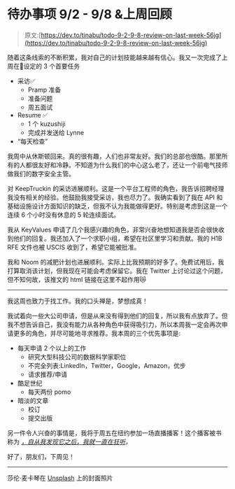 # 待办事项 9/2 - 9/8 &上周回顾

> 原文:[https://dev.to/tinabu/todo-9-2-9-8-review-on-last-week-56jg](https://dev.to/tinabu/todo-9-2-9-8-review-on-last-week-56jg)

随着这条线索的不断积累，我对自己的计划技能越来越有信心。我又一次完成了上周在🥳设定的 3 个首要任务

*   采访✅
    *   Pramp 准备
    *   准备问题
    *   周五面试
*   Resume ✅
    *   1 个 kuzushiji
    *   完成并发送给 Lynne
*   “每天检查”

我周中从休斯顿回来。真的很有趣，人们也非常友好。我们的总部也很酷。那里所有的人都很友好和冷静。不知道为什么我们的中心这么老了，还让一个前电气技师做我们的数字安全主管。

对 KeepTruckin 的采访进展顺利。这是一个平台工程师的角色，我告诉招聘经理我没有相关的经验。他鼓励我接受采访，我也尽力了。我确实看到了我在 API 和基础设施设计方面知识的缺乏，但我不认为我能做得更好。特别是考虑到这是一个连续 6 个小时没有休息的 5 轮连续面试。

我从 KeyValues 申请了几个我感兴趣的角色，非常兴奋地想知道我是否会很快收到他们的回复。我还加入了一个求职小组，希望在社区里学习和贡献。我的 H1B RFE 文件也被 USCIS 收到了，希望它能被批准。

我和 Noom 的减肥计划也进展顺利。实际上比我预期的好多了。免费试用后，我打算取消该计划，但我现在可能会考虑保留它。我在 Twitter 上讨论过这个问题，但不知何故，该推文的 html 链接在这里不起作用😿

* * *

我这周也致力于找工作。我的口头禅是，梦想成真！

我试着向一些大公司申请，但是从来没有得到他们的回复，所以我有点放弃了。但我不想告诉自己，我没有能力从各种角色中获得吸引力，所以本周我一定会再次申请更多的角色，并尽可能地寻求推荐。我本周的三个优先事项是:

*   每天申请 2 个以上的工作
    *   研究大型科技公司的数据科学家职位
    *   不完全列表:LinkedIn，Twitter，Google，Amazon，优步
    *   请求推荐/申请
*   酷足世纪
    *   每天两份 pomo
*   暗淡的文章
    *   校订
    *   提交出版

另一件令人兴奋的事情是，我将于周五在纽约参加一场直播播客！这个播客被书 称为 *[，自从我发现它之后，我就一直在](https://www.stitcher.com/podcast/by-the-book)[狂听](https://www.linkedin.com/feed/update/urn:li:activity:6572950045103017985/)。*

好了，朋友们，下周见！

* * *

莎伦·麦卡琴在 [Unsplash](https://unsplash.com/search/photos/dream?utm_source=unsplash&utm_medium=referral&utm_content=creditCopyText) 上的封面照片